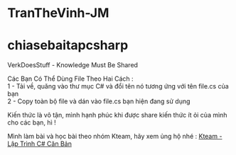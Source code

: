 # TranTheVinh-JM
# chiasebaitapcsharp <BR>

VerkDoesStuff -  Knowledge Must Be Shared <BR>

Các Bạn Có Thể Dùng File Theo Hai Cách : <BR>
1 - Tải về, quăng vào thư mục C# và đổi tên nó tương ứng với tên file.cs của bạn <BR>
2 - Copy toàn bộ file và dán vào file.cs bạn hiện đang sử dụng <BR>

Kiến thức là vô tận, mình hạnh phúc khi được share kiến thức ít ỏi của mình cho các bạn, hì ! <BR>

Mình làm bài và học bài theo nhóm Kteam, hãy xem ủng hộ nhé :
<a href="https://www.howkteam.vn/course/khoa-hoc-lap-trinh-c-can-ban-1/" target="_blank">Kteam - Lập Trình C# Căn Bản</a>
